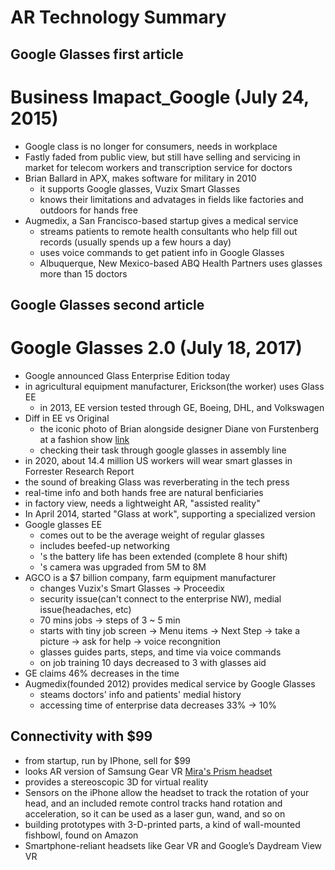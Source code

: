 AR Technology Summary
=====================


## Google Glasses first article
# Business Imapact_Google (July 24, 2015)
+ Google class is no longer for consumers, needs in workplace
+ Fastly faded from public view, but still have selling and servicing in market for telecom workers and transcription service for doctors
+ Brian Ballard in APX, makes software for military in 2010
  + it supports Google glasses, Vuzix Smart Glasses
  + knows their limitations and advatages in fields like factories and outdoors for hands free
+ Augmedix, a San Francisco-based startup gives a medical service
  + streams patients to remote health consultants who help fill out records (usually spends up a few hours a day)
  + uses voice commands to get patient info in Google Glasses
  + Albuquerque, New Mexico-based ABQ Health Partners uses glasses more than 15 doctors


## Google Glasses second article
# Google Glasses 2.0 (July 18, 2017)
+ Google announced Glass Enterprise Edition today
+ in agricultural equipment manufacturer, Erickson(the worker) uses Glass EE
  + in 2013, EE version tested through GE, Boeing, DHL, and Volkswagen
+ Diff in EE vs Original
  + the iconic photo of Brian alongside designer Diane von Furstenberg at a fashion show [link](http://www.businessinsider.com/new-google-glass-frames-dvf-2014-6)
  + checking their task through google glasses in assembly line
+ in 2020, about 14.4 million US workers will wear smart glasses in Forrester Research Report
+ the sound of breaking Glass was reverberating in the tech press
+ real-time info and both hands free are natural benficiaries
+ in factory view, needs a lightweight AR, "assisted reality"
+ In April 2014, started "Glass at work", supporting a specialized version
+ Google glasses EE
  + comes out to be the average weight of regular glasses
  + includes beefed-up networking
  + 's the battery life has been extended (complete 8 hour shift)
  + 's camera was upgraded from 5M to 8M
+ AGCO is a $7 billion company, farm equipment manufacturer
  + changes Vuzix's Smart Glasses -> Proceedix
  + security issue(can't connect to the enterprise NW), medial issue(headaches, etc)
  + 70 mins jobs -> steps of 3 ~ 5 min
  + starts with tiny job screen -> Menu items -> Next Step -> take a picture -> ask for help -> voice recongnition
  + glasses guides parts, steps, and time via voice commands
  + on job training 10 days decreased to 3 with glasses aid
+ GE claims 46% decreases in the time
+ Augmedix(founded 2012) provides medical service by Google Glasses
  + steams doctors' info and patients' medial history
  + accessing time of enterprise data decreases 33% -> 10%


## Connectivity with $99
+ from startup, run by IPhone, sell for $99
+ looks AR version of Samsung Gear VR [Mira's Prism headset](https://www.wareable.com/ar/mira-prism-ar-headset-review)
+ provides a stereoscopic 3D for virtual reality
+ Sensors on the iPhone allow the headset to track the rotation of your head, and an included remote control tracks hand rotation and acceleration, so it can be used as a laser gun, wand, and so on
+ building prototypes with 3-D-printed parts, a kind of wall-mounted fishbowl, found on Amazon
+ Smartphone-reliant headsets like Gear VR and Google’s Daydream View VR
